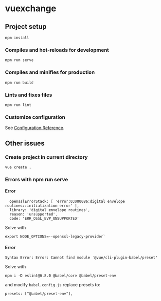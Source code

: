 # vuexchange

## Project setup
```
npm install
```

### Compiles and hot-reloads for development
```
npm run serve
```

### Compiles and minifies for production
```
npm run build
```

### Lints and fixes files
```
npm run lint
```

### Customize configuration
See [Configuration Reference](https://cli.vuejs.org/config/).


## Other issues

### Create project in current directory
```
vue create .
```

### Errors with npm run serve

#### Error
```
  opensslErrorStack: [ 'error:03000086:digital envelope routines::initialization error' ],
  library: 'digital envelope routines',
  reason: 'unsupported',
  code: 'ERR_OSSL_EVP_UNSUPPORTED'
```
Solve with 
```
export NODE_OPTIONS=--openssl-legacy-provider`
```

#### Error
```
Syntax Error: Error: Cannot find module '@vue/cli-plugin-babel/preset'
```
Solve with
```
npm i -D eslint@6.8.0 @babel/core @babel/preset-env
```
and modify `babel.config.js` replace presets to:
```
presets: ["@babel/preset-env"],
```
